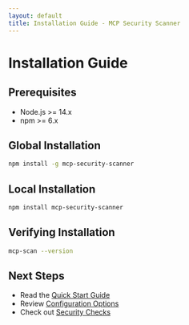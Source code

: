 ```yaml
---
layout: default
title: Installation Guide - MCP Security Scanner
---
```


# Installation Guide

## Prerequisites

- Node.js >= 14.x
- npm >= 6.x

## Global Installation

```bash
npm install -g mcp-security-scanner
```

## Local Installation

```bash
npm install mcp-security-scanner
```

## Verifying Installation

```bash
mcp-scan --version
```

## Next Steps

- Read the [Quick Start Guide](./quick-start.html)
- Review [Configuration Options](./configuration.html)
- Check out [Security Checks](./security-checks.html)
